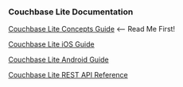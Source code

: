 ### Couchbase Lite Documentation
[Couchbase Lite Concepts Guide](cbl-concepts)  <-- Read Me First!

[Couchbase Lite iOS Guide](cbl-ios)  

[Couchbase Lite Android Guide](cbl-android)  

[Couchbase Lite REST API Reference](cbl-api)  